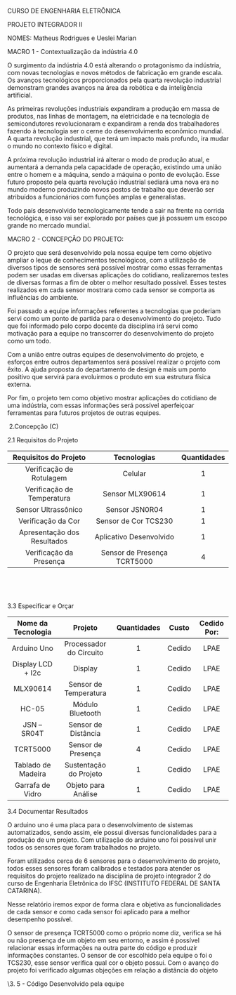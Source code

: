 CURSO DE ENGENHARIA ELETRÔNICA

PROJETO INTEGRADOR II

NOMES: Matheus Rodrigues e Ueslei Marian

MACRO 1 - Contextualização da indústria 4.0

O surgimento da indústria 4.0 está alterando o protagonismo da indústria, com novas tecnologias e novos métodos de fabricação em grande escala. Os avanços tecnológicos proporcionados pela quarta revolução industrial demonstram grandes avanços na área da robótica e da inteligência artificial.

As primeiras revoluções industriais expandiram a produção em massa de produtos, nas linhas de montagem, na eletricidade e na tecnologia de semicondutores revolucionaram e expandiram a renda dos trabalhadores fazendo à tecnologia ser o cerne do desenvolvimento econômico mundial. A quarta revolução industrial, que terá um impacto mais profundo, ira mudar o mundo no contexto físico e digital.

A próxima revolução industrial irá alterar o modo de produção atual, e aumentará a demanda pela capacidade de operação, existindo uma união entre o homem e a máquina, sendo a máquina o ponto de evolução. Esse futuro proposto pela quarta revolução industrial sediará uma nova era no mundo moderno produzindo novos postos de trabalho que deverão ser atribuídos a funcionários com funções amplas e generalistas.

Todo país desenvolvido tecnologicamente tende a sair na frente na corrida tecnológica, e isso vai ser explorado por países que já possuem um escopo grande no mercado mundial.

MACRO 2 - CONCEPÇÃO DO PROJETO:

O projeto que será desenvolvido pela nossa equipe tem como objetivo ampliar o leque de conhecimentos tecnológicos, com a utilização de diversos tipos de sensores será possível mostrar como essas ferramentas podem ser usadas em diversas aplicações do cotidiano, realizaremos testes de diversas formas a fim de obter o melhor resultado possivel. Esses testes realizados em cada sensor mostrara como cada sensor se comporta as influências do ambiente.

Foi passado a equipe informações referentes a tecnologias que poderiam servi como um ponto de partida para o desenvolvimento do projeto. Tudo que foi informado pelo corpo docente da disciplina irá servi como motivação para a equipe no transcorrer do desenvolvimento do projeto como um todo.

Com a união entre outras equipes de desenvolvimento do projeto, e esforços entre outros departamentos será possível realizar o projeto com êxito. A ajuda proposta do departamento de design é mais um ponto positivo que servirá para evoluirmos o produto em sua estrutura física externa.

Por fim, o projeto tem como objetivo mostrar aplicações do cotidiano de uma indústria, com essas informações será possível aperfeiçoar ferramentas para futuros projetos de outras equipes.

 

​       2.Concepção (C)

2.1 Requisitos do Projeto

 

|    Requisitos do Projeto    |         Tecnologias         | Quantidades |
| :-------------------------: | :-------------------------: | :---------: |
|  Verificação de Rotulagem   |           Celular           |      1      |
| Verificação de Temperatura  |       Sensor MLX90614       |      1      |
|     Sensor Ultrassônico     |       Sensor JSN0R04        |      1      |
|     Verificação da Cor      |    Sensor de Cor TCS230     |      1      |
| Apresentação dos Resultados |   Aplicativo Desenvolvido   |      1      |
|   Verificação da Presença   | Sensor de Presença TCRT5000 |      4      |

​                                              

​                                              

3.3 Especificar e Orçar

 

 

| Nome da Tecnologia |             Projeto              | Quantidades | Custo  | Cedido Por: |
| :----------------: | :------------------------------: | :---------: | :----: | :---------: |
|    Arduino Uno     |   Processador     do Circuito    |      1      | Cedido |    LPAE     |
| Display LCD + I2c  |             Display              |      1      | Cedido |    LPAE     |
|      MLX90614      |      Sensor de Temperatura       |      1      | Cedido |    LPAE     |
|       HC-05        | Módulo                 Bluetooth |      1      | Cedido |    LPAE     |
|    JSN – SR04T     |       Sensor de Distância        |      1      | Cedido |    LPAE     |
|      TCRT5000      |       Sensor de   Presença       |      4      | Cedido |    LPAE     |
| Tablado de Madeira |      Sustentação do Projeto      |      1      | Cedido |    LPAE     |
|  Garrafa de Vidro  |      Objeto para   Análise       |      1      | Cedido |    LPAE     |

 

 

 

 

 

 

3.4 Documentar Resultados

O arduino uno é uma placa para o desenvolvimento de sistemas automatizados, sendo assim, ele possui diversas funcionalidades para a produção de um projeto. Com utilização do arduino uno  foi possível unir todos os sensores que foram trabalhados no projeto.

Foram utilizados cerca de 6 sensores para o desenvolvimento do projeto, todos esses sensores foram calibrados e testados para atender os requisitos do projeto realizado na disciplina de projeto integrador 2 do curso de Engenharia Eletrônica do IFSC (INSTITUTO FEDERAL DE SANTA CATARINA). 

Nesse relatório iremos expor de forma clara e objetiva as funcionalidades de cada sensor e como cada sensor foi aplicado para a melhor desempenho possível. 

O sensor de presença TCRT5000 como o próprio nome diz, verifica se há ou não presença de um objeto em seu entorno, e assim é possível relacionar essas informações na outra parte do código  e produzir informações constantes.  O sensor de cor escolhido pela equipe o foi o TCS230, esse sensor verifica qual cor o objeto possui. Com o avanço do projeto foi verificado algumas objeções em relação a distância do objeto

 

 

 

\3. 5 - Código Desenvolvido pela equipe

 